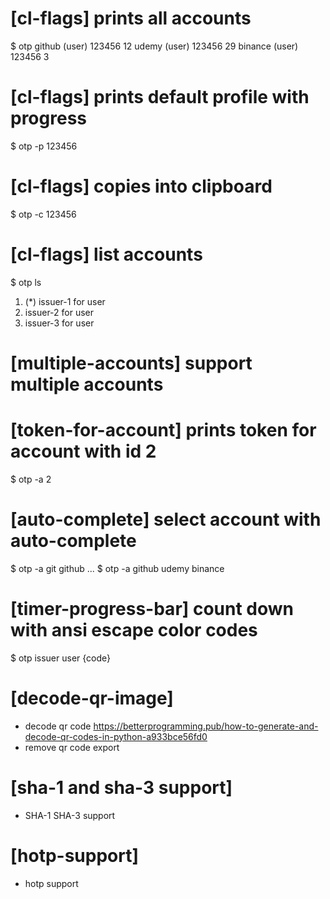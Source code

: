 # [cl-flags] prints all accounts
$ otp
github (user) 123456 12
udemy (user) 123456 29
binance (user) 123456 3

# [cl-flags] prints default profile with progress
$ otp -p
123456

# [cl-flags] copies into clipboard 
$ otp -c
123456

# [cl-flags] list accounts
$ otp ls
1. (*) issuer-1 for user
2. issuer-2 for user
3. issuer-3 for user

# [multiple-accounts] support multiple accounts

# [token-for-account] prints token for account with id 2
$ otp -a 2

# [auto-complete] select account with auto-complete
$ otp -a git<Tab>
github ...
$ otp -a <Tab>
github
udemy
binance

# [timer-progress-bar] count down with ansi escape color codes
$ otp
issuer user <red>{code}</red>

# [decode-qr-image]
* decode qr code
  https://betterprogramming.pub/how-to-generate-and-decode-qr-codes-in-python-a933bce56fd0
* remove qr code export
  
# [sha-1 and sha-3 support]
* SHA-1 SHA-3 support

# [hotp-support]
* hotp support